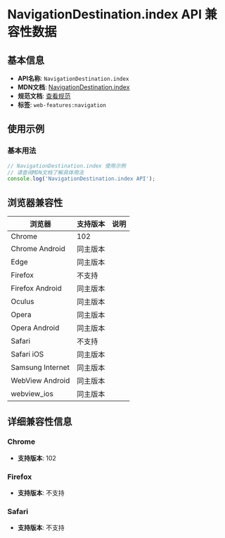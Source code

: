 # NavigationDestination.index API 兼容性数据

## 基本信息

- **API名称**: `NavigationDestination.index`
- **MDN文档**: [NavigationDestination.index](https://developer.mozilla.org/docs/Web/API/NavigationDestination/index)
- **规范文档**: [查看规范](https://html.spec.whatwg.org/multipage/nav-history-apis.html#the-navigationdestination-interface:dom-navigationdestination-index-2)
- **标签**: `web-features:navigation`

## 使用示例

### 基本用法

```javascript
// NavigationDestination.index 使用示例
// 请查阅MDN文档了解具体用法
console.log('NavigationDestination.index API');
```

## 浏览器兼容性

| 浏览器 | 支持版本 | 说明 |
|--------|----------|------|
| Chrome | 102 |  |
| Chrome Android | 同主版本 |  |
| Edge | 同主版本 |  |
| Firefox | 不支持 |  |
| Firefox Android | 同主版本 |  |
| Oculus | 同主版本 |  |
| Opera | 同主版本 |  |
| Opera Android | 同主版本 |  |
| Safari | 不支持 |  |
| Safari iOS | 同主版本 |  |
| Samsung Internet | 同主版本 |  |
| WebView Android | 同主版本 |  |
| webview_ios | 同主版本 |  |

## 详细兼容性信息

### Chrome

- **支持版本**: 102

### Firefox

- **支持版本**: 不支持

### Safari

- **支持版本**: 不支持

